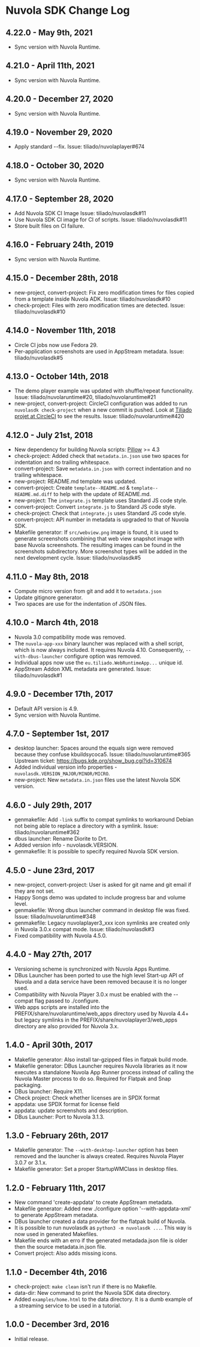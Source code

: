 Nuvola SDK Change Log
=====================

4.22.0 - May 9th, 2021
----------------------

* Sync version with Nuvola Runtime.

4.21.0 - April 11th, 2021
-------------------------

* Sync version with Nuvola Runtime.

4.20.0 - December 27, 2020
--------------------------

* Sync version with Nuvola Runtime.

4.19.0 - November 29, 2020
--------------------------

* Apply standard --fix. Issue: tiliado/nuvolaplayer#674

4.18.0 - October 30, 2020
-------------------------

* Sync version with Nuvola Runtime.

4.17.0 - September 28, 2020
---------------------------

* Add Nuvola SDK CI Image Issue: tiliado/nuvolasdk#11
* Use Nuvola SDK CI image for CI of scripts. Issue: tiliado/nuvolasdk#11
* Store built files on CI failure.

4.16.0 - February 24th, 2019
----------------------------

* Sync version with Nuvola Runtime.

4.15.0 - December 28th, 2018
----------------------------

* new-project, convert-project: Fix zero modification times for files copied from a template inside Nuvola ADK.
  Issue: tiliado/nuvolasdk#10
* check-project: Files with zero modification times are detected. Issue: tiliado/nuvolasdk#10

4.14.0 - November 11th, 2018
----------------------------

* Circle CI jobs now use Fedora 29.
* Per-application screenshots are used in AppStream metadata. Issue: tiliado/nuvolasdk#5

4.13.0 - October 14th, 2018
---------------------------

* The demo player example was updated with shuffle/repeat functionality.
  Issue: tiliado/nuvolaruntime#20, tiliado/nuvolaruntime#21
* new-project, convert-project: CircleCI configuration was added to run `nuvolasdk check-project` when a new commit
  is pushed. Look at [Tiliado projet at CircleCI](https://circleci.com/gh/tiliado) to see the results.
  Issue: tiliado/nuvolaruntime#420

4.12.0 - July 21st, 2018
------------------------

* New dependency for building Nuvola scripts: [Pillow](https://pypi.org/project/Pillow/) >= 4.3
* check-project: Added check that `metadata.in.json` use two spaces for indentation and no trailing whitespace.
* convert-project: Save `metadata.in.json` with correct indentation and no trailing whitespace.
* new-project: README.md template was updated.
* convert-project: Create `template--README.md` & `template--README.md.diff` to help with the update of README.md.
* new-project: The `integrate.js` template uses Standard JS code style.
* convert-project: Convert `integrate.js` to Standard JS code style.
* check-project: Check that `integrate.js` uses Standard JS code style.
* convert-project: API number in metadata is upgraded to that of Nuvola SDK.
* Makefile generator: If `src/webview.png` image is found, it is used to generate screenshots combining that web view
  snapshot image with base Nuvola screenshots. The resulting images can be found in the screenshots subdirectory.
  More screenshot types will be added in the next development cycle. Issue: tiliado/nuvolasdk#5

4.11.0 - May 8th, 2018
----------------------

* Compute micro version from git and add it to `metadata.json`
* Update gitignore generator.
* Two spaces are use for the indentation of JSON files.

4.10.0 - March 4th, 2018
------------------------

* Nuvola 3.0 compatibility mode was removed.
* The `nuvola-app-xxx` binary launcher was replaced with a shell script, which is now always included.
  It requires Nuvola 4.10. Consequently, `--with-dbus-launcher` configure option was removed.
* Individual apps now use the `eu.tiliado.WebRuntimeApp...` unique id.
* AppStream Addon XML metadata are generated. Issue: tiliado/nuvolasdk#1

4.9.0 - December 17th, 2017
----------------------

  * Default API version is 4.9.
  * Sync version with Nuvola Runtime.

4.7.0 - September 1st, 2017
------------------------

  * desktop launcher: Spaces around the equals sign were removed because they confuse kbuildsycoca5.
    Issue: tiliado/nuvolaruntime#365 Upstream ticket: https://bugs.kde.org/show_bug.cgi?id=310674
  * Added individual version info properties - `nuvolasdk.VERSION_MAJOR/MINOR/MICRO`.
  * new-project: New `metadata.in.json` files use the latest Nuvola SDK version.

4.6.0 - July 29th, 2017
-----------------------

  * genmakefile: Add `-link` suffix to compat symlinks to workaround Debian not being able to replace a directory
    with a symlink. Issue: tiliado/nuvolaruntime#362
  * dbus launcher: Rename Diorite to Drt.
  * Added version info - nuvolasdk.VERSION.
  * genmakefile: It is possible to specify required Nuvola SDK version.

4.5.0 - June 23rd, 2017
-----------------------

  * new-project, convert-project: User is asked for git name and git email if they are not set.
  * Happy Songs demo was updated to include progress bar and volume level.
  * genmakefile: Wrong dbus launcher command in desktop file was fixed. Issue: tiliado/nuvolaruntime#348
  * genmakefile: Legacy nuvolaplayer3_xxx icon symlinks are created only in Nuvola 3.0.x compat mode.
    Issue: tiliado/nuvolasdk#3
  * Fixed compatibility with Nuvola 4.5.0.

4.4.0 - May 27th, 2017
----------------------

  * Versioning scheme is synchronized with Nuvola Apps Runtime.
  * DBus Launcher has been ported to use the high level Start-up API of Nuvola and a data service have been removed
    because it is no longer used.
  * Compatibility with Nuvola Player 3.0.x must be enabled with the --compat flag passed to ./configure.
  * Web apps scripts are installed into the PREFIX/share/nuvolaruntime/web_apps directory used by Nuvola 4.4+
    but legacy symlinks in the PREFIX/share/nuvolaplayer3/web_apps directory are also provided for Nuvola 3.x.

1.4.0 - April 30th, 2017
------------------------

  * Makefile generator: Also install tar-gzipped files in flatpak build mode.
  * Makefile generator: DBus Launcher requires Nuvola libraries as it now executes a standalone
    Nuvola App Runner process instead of calling the Nuvola Master process to do so. Required
    for Flatpak and Snap packaging.
  * DBus launcher: Require X11.
  * Check project: Check whether licenses are in SPDX format
  * appdata: use SPDX format for license field
  * appdata: update screenshots and description.
  * DBus Launcher: Port to Nuvola 3.1.3.

1.3.0 - February 26th, 2017
---------------------------

  * Makefile generator: The `--with-desktop-launcher` option has been removed and the launcher
    is always created. Requires Nuvola Player 3.0.7 or 3.1.x.
  * Makefile generator: Set a proper StartupWMClass in desktop files.

1.2.0 - February 11th, 2017
---------------------------

  * New command 'create-appdata' to create AppStream metadata.
  * Makefile generator: Added new ./configure option '--with-appdata-xml' to generate AppStream metadata.
  * DBus launcher created a data provider for the flatpak build of Nuvola.
  * It is possible to run nuvolasdk as `python3 -m nuvolasdk ...`. This way is now used in generated Makefiles.
  * Makefile ends with an erro if the generated metadada.json file is older then the source metadata.in.json file.
  * Convert project: Also adds missing icons.

1.1.0 - December 4th, 2016
--------------------------

  * check-project: `make clean` isn't run if there is no Makefile.
  * data-dir: New command to print the Nuvola SDK data directory.
  * Added `examples/home.html` to the data directory. It is a dumb
    example of a streaming service to be used in a tutorial.

1.0.0 - December 3rd, 2016
--------------------------

  * Initial release.
